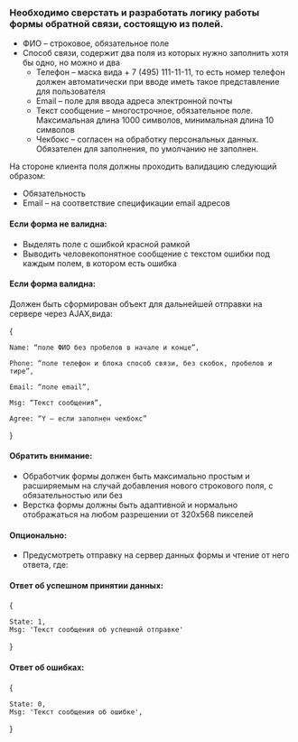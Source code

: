 ### Необходимо сверстать и разработать логику работы формы обратной связи, состоящую из полей.

* ФИО – строковое, обязательное поле
* Способ связи, содержит два поля из которых нужно заполнить хотя бы одно, но можно и два
   * Телефон – маска вида + 7 (495) 111-11-11, то есть номер телефон должен автоматически при вводе иметь такое представление для пользователя
   * Email – поле для ввода адреса электронной почты
   * Текст сообщение – многострочное, обязательное поле. Максимальная длина 1000 символов, минимальная длина 10 символов
   * Чекбокс – согласен на обработку персональных данных. Обязателен для заполнения, по умолчанию не заполнен.

На стороне клиента поля должны проходить валидацию следующий образом:

* Обязательность
* Email – на соответствие спецификации email адресов
  
#### Если форма не валидна:

* Выделять поле с ошибкой красной рамкой
* Выводить человекопонятное сообщение с текстом ошибки под каждым полем, в котором есть ошибка


#### Если форма валидна:

Должен быть сформирован объект для дальнейшей отправки на сервере через AJAX,вида:

{
	
    Name: “поле ФИО без пробелов в начале и конце”,
    
    Phone: “поле телефон и блока способ связи, без скобок, пробелов и тире”,
    
    Email: “поле email”,
	
    Msg: “Текст сообщения”,
	
    Agree: “Y – если заполнен чекбокс”
}


#### Обратить внимание:

* Обработчик формы должен быть максимально простым и расширяемым на случай добавления нового строкового поля, с обязательностью или без
* Верстка формы должны быть адаптивной и нормально отображаться на любом разрешении от 320x568 пикселей

#### Опционально:
* Предусмотреть отправку на сервер данных формы и чтение от него ответа, где:
  
#### Ответ об успешном принятии данных:

{
	
    State: 1,
	Msg: 'Текст сообщения об успешной отправке'
}

#### Ответ об ошибках:

{
	
    State: 0,
	Msg: 'Текст сообщения об ошибке',

}
